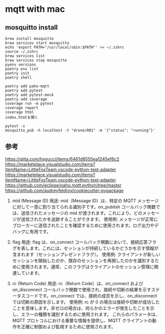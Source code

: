 # mqtt with mac

## mosquitto install

```
brew install mosquitto
brew services start mosquitto
echo 'export PATH="/usr/local/sbin:$PATH"' >> ~/.zshrc
source ~/.zshrc
brew services list
brew services stop mosquitto
pyenv versions
poetry env list
poetry init
poetry shell
```

```
poetry add paho-mqtt
poetry add pytest
poetry add pytest-mock
poetry add coverage
coverage run -m pytest
coverage report
coverage html
index.htmlを開く
```

```
pytest -s
mosquitto_pub -h localhost -t "drone/001" -m '{"status": "running"}'
```

## 参考

https://qiita.com/hsgucci/items/6461d8555ea1245ef6c2
https://marketplace.visualstudio.com/items?itemName=LittleFoxTeam.vscode-python-test-adapter
https://marketplace.visualstudio.com/items?itemName=LittleFoxTeam.vscode-python-test-adapter
https://github.com/eclipse/paho.mqtt.python/tree/master
https://github.com/audreyfeldroy/cookiecutter-pypackage

1. mid (Message ID)
   用途: mid（Message ID）は、特定の MQTT メッセージに対して一意に割り当てられる識別子です。on_publish コールバック関数では、送信されたメッセージの mid が渡されます。これにより、どのメッセージが送信されたかを追跡することができます。
   使用例: メッセージが正常にブローカーに送信されたことを確認するために使用されます。ログ出力やデバッグに有用です。
2. flag
   用途: flag は、on_connect コールバック関数において、接続応答フラグを表します。これには、セッションが持続しているかどうかを示す情報が含まれます（セッションプレゼントフラグ）。
   使用例: クライアントが新しいセッションを開始したのか、既存のセッションを再開したのかを識別するために使用されます。通常、このフラグはクライアントのセッション管理に関連しています。

3. rc (Return Code)
   用途: rc（Return Code）は、on_connect および on_disconnect コールバック関数で使用され、接続や切断の結果を示すステータスコードです。on_connect では、接続の成否を示し、on_disconnect では切断の原因を示します。
   使用例: rc が 0 の場合は接続や切断が成功したことを意味します。非ゼロの場合は、何らかのエラーが発生したことを示し、エラーの種類を識別するために使用されます。
   これらのパラメータは、MQTT プロトコルにおける重要な情報を提供し、MQTT クライアントの動作を正確に制御および監視するために使用されます。
